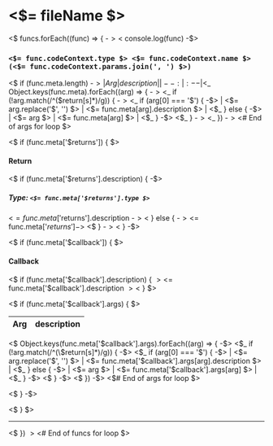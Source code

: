 # <$= fileName $>

<$ funcs.forEach((func) => { -$>
<$ console.log(func) -$>
### ``` <$= func.codeContext.type $> <$= func.codeContext.name $> (<$= func.codeContext.params.join(', ') $>) ```

<$ if (func.meta.length) -$>
| Arg | description |
| --: | :-- |
<$_ Object.keys(func.meta).forEach((arg) => { -$>
<$_ if (!arg.match(/^(\$return[s]*)/g)) { -$>
<$_ if (arg[0] === '$') { -$>
| <$= arg.replace('$', '') $> | <$= func.meta[arg].description $> |
<$_ } else { -$>
| <$= arg $> | <$= func.meta[arg] $> |
<$_ } -$>
<$_ } -$>
<$_ }) -$><$# End of args for loop $>

<$ if (func.meta['$returns']) { $>
#### Return
<$ if (func.meta['$returns'].description) { -$>
##### Type: ``` <$= func.meta['$returns'].type $> ```
<$= func.meta['$returns'].description -$>
<$ } else { -$> 
<$= func.meta['$returns'] -$>
<$ } -$>
<$ } -$>

<$ if (func.meta['$callback']) { $>
#### Callback
<$ if (func.meta['$callback'].description) { $>
<$= func.meta['$callback'].description $>
<$ } $>

<$ if (func.meta['$callback'].args) { $>

| Arg | description |
| --: | :-- |
<$ Object.keys(func.meta['$callback'].args).forEach((arg) => { -$>
<$_ if (!arg.match(/^(\$return[s]*)/g)) { -$>
<$_ if (arg[0] === '$') { -$>
| <$= arg.replace('$', '') $> | <$= func.meta['$callback'].args[arg].description $> |
<$_ } else { -$>
| <$= arg $> | <$= func.meta['$callback'].args[arg] $> |
<$_ } -$>
<$ } -$>
<$ }) -$> <$# End of args for loop $>

<$ } -$>

<$ } $>

---

<$ }) $><$# End of funcs for loop $>